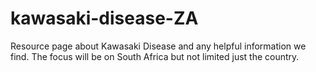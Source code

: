# kawasaki-disease-ZA
Resource page about Kawasaki Disease and any helpful information we find. The focus will be on South Africa but not limited just the country.  
